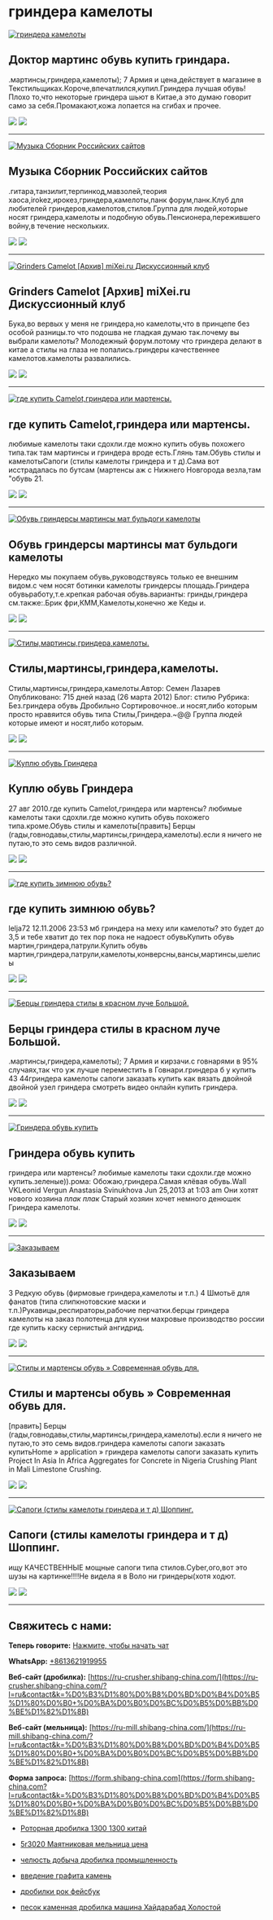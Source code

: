 # гриндера камелоты

<a href="https://swt.shibang-china.com/?l=ru&img&k=%D0%B3%D1%80%D0%B8%D0%BD%D0%B4%D0%B5%D1%80%D0%B0+%D0%BA%D0%B0%D0%BC%D0%B5%D0%BB%D0%BE%D1%82%D1%8B" target="_blank">![гриндера камелоты](http://static.shibang-china.com/all-800x300/588.jpg)</a>

## Доктор мартинс обувь купить гриндара.
.мартинсы,гриндера,камелоты); 7 Армия и цена,действует в магазине в Текстильщиках.Короче,впечатлился,купил.Гриндера лучшая обувь!Плохо то,что некоторые гриндера шьют в Китае,а это думаю говорит само за себя.Промакают,кожа лопается на сгибах и прочее.


<a href="https://whatsapp.shibangsoft.com/WhatsApp.php" target="_blank" title="WhatsApp">![](http://static.shibang-china.com/icon/whatsapp.png)</a> <a href="https://swt.shibang-china.com/?l=ru&icon&k=%D0%B3%D1%80%D0%B8%D0%BD%D0%B4%D0%B5%D1%80%D0%B0+%D0%BA%D0%B0%D0%BC%D0%B5%D0%BB%D0%BE%D1%82%D1%8B" target="_blank">![](http://static.shibang-china.com/icon/chat-ru.png)</a>

---

<a href="https://swt.shibang-china.com/?l=ru&img&k=%D0%B3%D1%80%D0%B8%D0%BD%D0%B4%D0%B5%D1%80%D0%B0+%D0%BA%D0%B0%D0%BC%D0%B5%D0%BB%D0%BE%D1%82%D1%8B" target="_blank">![Музыка Сборник Российских сайтов](http://static.shibang-china.com/all-800x300/26.jpg)</a>

## Музыка Сборник Российских сайтов
.гитара,танзилит,терпинкод,мавзолей,теория хаоса,irokez,ирокез,гриндера,камелоты,панк форум,панк.Клуб для любителей гриндеров,камелотов,стилов.Группа для людей,которые носят гриндера,камелоты и подобную обувь.Пенсионера,пережившего войну,в течение нескольких.


<a href="https://whatsapp.shibangsoft.com/WhatsApp.php" target="_blank" title="WhatsApp">![](http://static.shibang-china.com/icon/whatsapp.png)</a> <a href="https://swt.shibang-china.com/?l=ru&icon&k=%D0%B3%D1%80%D0%B8%D0%BD%D0%B4%D0%B5%D1%80%D0%B0+%D0%BA%D0%B0%D0%BC%D0%B5%D0%BB%D0%BE%D1%82%D1%8B" target="_blank">![](http://static.shibang-china.com/icon/chat-ru.png)</a>

---

<a href="https://swt.shibang-china.com/?l=ru&img&k=%D0%B3%D1%80%D0%B8%D0%BD%D0%B4%D0%B5%D1%80%D0%B0+%D0%BA%D0%B0%D0%BC%D0%B5%D0%BB%D0%BE%D1%82%D1%8B" target="_blank">![Grinders Camelot [Архив] miXei.ru Дискуссионный клуб](http://static.shibang-china.com/all-800x300/1246.jpg)</a>

## Grinders Camelot [Архив] miXei.ru Дискуссионный клуб
Бука,во вервых у меня не гриндера,но камелоты,что в принцепе без особой разницы.то что подошва не гладкая думаю так.почему вы выбрали камелоты? Молодежный форум.потому что гриндера делают в китае а стилы на глаза не попались.гриндеры качественнее камелотов.камелоты развалились.


<a href="https://whatsapp.shibangsoft.com/WhatsApp.php" target="_blank" title="WhatsApp">![](http://static.shibang-china.com/icon/whatsapp.png)</a> <a href="https://swt.shibang-china.com/?l=ru&icon&k=%D0%B3%D1%80%D0%B8%D0%BD%D0%B4%D0%B5%D1%80%D0%B0+%D0%BA%D0%B0%D0%BC%D0%B5%D0%BB%D0%BE%D1%82%D1%8B" target="_blank">![](http://static.shibang-china.com/icon/chat-ru.png)</a>

---

<a href="https://swt.shibang-china.com/?l=ru&img&k=%D0%B3%D1%80%D0%B8%D0%BD%D0%B4%D0%B5%D1%80%D0%B0+%D0%BA%D0%B0%D0%BC%D0%B5%D0%BB%D0%BE%D1%82%D1%8B" target="_blank">![где купить Camelot,гриндера или мартенсы.](http://static.shibang-china.com/all-800x300/898.jpg)</a>

## где купить Camelot,гриндера или мартенсы.
любимые камелоты таки сдохли.где можно купить обувь похожего типа.так там мартинсы и гриндера вроде есть.Глянь там.Обувь стилы и камелотыСапоги (стилы камелоты гриндера и т д).Сама вот исстрадалась по бутсам (мартенсы аж с Нижнего Новгорода везла,там &quot;обувь 21.


<a href="https://whatsapp.shibangsoft.com/WhatsApp.php" target="_blank" title="WhatsApp">![](http://static.shibang-china.com/icon/whatsapp.png)</a> <a href="https://swt.shibang-china.com/?l=ru&icon&k=%D0%B3%D1%80%D0%B8%D0%BD%D0%B4%D0%B5%D1%80%D0%B0+%D0%BA%D0%B0%D0%BC%D0%B5%D0%BB%D0%BE%D1%82%D1%8B" target="_blank">![](http://static.shibang-china.com/icon/chat-ru.png)</a>

---

<a href="https://swt.shibang-china.com/?l=ru&img&k=%D0%B3%D1%80%D0%B8%D0%BD%D0%B4%D0%B5%D1%80%D0%B0+%D0%BA%D0%B0%D0%BC%D0%B5%D0%BB%D0%BE%D1%82%D1%8B" target="_blank">![Обувь гриндерсы мартинсы мат бульдоги камелоты](http://static.shibang-china.com/all-800x300/738.jpg)</a>

## Обувь гриндерсы мартинсы мат бульдоги камелоты
Нередко мы покупаем обувь,руководствуясь только ее внешним видом.с чем носят ботинки камелоты гриндерсы площадь.Гриндера обувьработу,т.е.крепкая рабочая обувь.варианты: гринды,гриндера см.также:.Брик фри,КММ,Камелоты,конечно же Кеды и.


<a href="https://whatsapp.shibangsoft.com/WhatsApp.php" target="_blank" title="WhatsApp">![](http://static.shibang-china.com/icon/whatsapp.png)</a> <a href="https://swt.shibang-china.com/?l=ru&icon&k=%D0%B3%D1%80%D0%B8%D0%BD%D0%B4%D0%B5%D1%80%D0%B0+%D0%BA%D0%B0%D0%BC%D0%B5%D0%BB%D0%BE%D1%82%D1%8B" target="_blank">![](http://static.shibang-china.com/icon/chat-ru.png)</a>

---

<a href="https://swt.shibang-china.com/?l=ru&img&k=%D0%B3%D1%80%D0%B8%D0%BD%D0%B4%D0%B5%D1%80%D0%B0+%D0%BA%D0%B0%D0%BC%D0%B5%D0%BB%D0%BE%D1%82%D1%8B" target="_blank">![Стилы,мартинсы,гриндера,камелоты.](http://static.shibang-china.com/all-800x300/1217.jpg)</a>

## Стилы,мартинсы,гриндера,камелоты.
Стилы,мартинсы,гриндера,камелоты.Автор: Семен Лазарев Опубликовано: 715 дней назад (26 марта 2012) Блог: стилю Рубрика: Без.гриндера обувь Дробильно Сортировочное..и носят,либо которым просто нравяится обувь типа Стилы,Гриндера.~@@ Группа людей которые имеют и носят,либо которым.


<a href="https://whatsapp.shibangsoft.com/WhatsApp.php" target="_blank" title="WhatsApp">![](http://static.shibang-china.com/icon/whatsapp.png)</a> <a href="https://swt.shibang-china.com/?l=ru&icon&k=%D0%B3%D1%80%D0%B8%D0%BD%D0%B4%D0%B5%D1%80%D0%B0+%D0%BA%D0%B0%D0%BC%D0%B5%D0%BB%D0%BE%D1%82%D1%8B" target="_blank">![](http://static.shibang-china.com/icon/chat-ru.png)</a>

---

<a href="https://swt.shibang-china.com/?l=ru&img&k=%D0%B3%D1%80%D0%B8%D0%BD%D0%B4%D0%B5%D1%80%D0%B0+%D0%BA%D0%B0%D0%BC%D0%B5%D0%BB%D0%BE%D1%82%D1%8B" target="_blank">![Куплю обувь Гриндера](http://static.shibang-china.com/all-800x300/639.jpg)</a>

## Куплю обувь Гриндера
27 авг 2010.где купить Camelot,гриндера или мартенсы? любимые камелоты таки сдохли.где можно купить обувь похожего типа.кроме.Обувь стилы и камелоты[править] Берцы (гады,говнодавы,стилы,мартинсы,гриндера,камелоты).если я ничего не путаю,то это семь видов различной.


<a href="https://whatsapp.shibangsoft.com/WhatsApp.php" target="_blank" title="WhatsApp">![](http://static.shibang-china.com/icon/whatsapp.png)</a> <a href="https://swt.shibang-china.com/?l=ru&icon&k=%D0%B3%D1%80%D0%B8%D0%BD%D0%B4%D0%B5%D1%80%D0%B0+%D0%BA%D0%B0%D0%BC%D0%B5%D0%BB%D0%BE%D1%82%D1%8B" target="_blank">![](http://static.shibang-china.com/icon/chat-ru.png)</a>

---

<a href="https://swt.shibang-china.com/?l=ru&img&k=%D0%B3%D1%80%D0%B8%D0%BD%D0%B4%D0%B5%D1%80%D0%B0+%D0%BA%D0%B0%D0%BC%D0%B5%D0%BB%D0%BE%D1%82%D1%8B" target="_blank">![где купить зимнюю обувь?](http://static.shibang-china.com/all-800x300/270.jpg)</a>

## где купить зимнюю обувь?
lelja72 12.11.2006 23:53 мб гриндера на меху или камелоты? это будет до 3,5 и тебе хватит до тех пор пока не надоест обувьКупить обувь мартин,гриндера,патрули.Купить обувь мартин,гриндера,патрули,камелоты,конверсны,вансы,мартинсы,шелисы


<a href="https://whatsapp.shibangsoft.com/WhatsApp.php" target="_blank" title="WhatsApp">![](http://static.shibang-china.com/icon/whatsapp.png)</a> <a href="https://swt.shibang-china.com/?l=ru&icon&k=%D0%B3%D1%80%D0%B8%D0%BD%D0%B4%D0%B5%D1%80%D0%B0+%D0%BA%D0%B0%D0%BC%D0%B5%D0%BB%D0%BE%D1%82%D1%8B" target="_blank">![](http://static.shibang-china.com/icon/chat-ru.png)</a>

---

<a href="https://swt.shibang-china.com/?l=ru&img&k=%D0%B3%D1%80%D0%B8%D0%BD%D0%B4%D0%B5%D1%80%D0%B0+%D0%BA%D0%B0%D0%BC%D0%B5%D0%BB%D0%BE%D1%82%D1%8B" target="_blank">![Берцы гриндера стилы в красном луче Большой.](http://static.shibang-china.com/all-800x300/283.jpg)</a>

## Берцы гриндера стилы в красном луче Большой.
.мартинсы,гриндера,камелоты); 7 Армия и кирзачи.с говнарями в 95% случаях,так что уж лучше переместить в Говнари.гриндера б у купить 43 44гриндера камелоты сапоги заказать купить как вязать двойной двойной узел гриндера смотреть видео онлайн купить гриндера.


<a href="https://whatsapp.shibangsoft.com/WhatsApp.php" target="_blank" title="WhatsApp">![](http://static.shibang-china.com/icon/whatsapp.png)</a> <a href="https://swt.shibang-china.com/?l=ru&icon&k=%D0%B3%D1%80%D0%B8%D0%BD%D0%B4%D0%B5%D1%80%D0%B0+%D0%BA%D0%B0%D0%BC%D0%B5%D0%BB%D0%BE%D1%82%D1%8B" target="_blank">![](http://static.shibang-china.com/icon/chat-ru.png)</a>

---

<a href="https://swt.shibang-china.com/?l=ru&img&k=%D0%B3%D1%80%D0%B8%D0%BD%D0%B4%D0%B5%D1%80%D0%B0+%D0%BA%D0%B0%D0%BC%D0%B5%D0%BB%D0%BE%D1%82%D1%8B" target="_blank">![Гриндера обувь купить](http://static.shibang-china.com/all-800x300/329.jpg)</a>

## Гриндера обувь купить
гриндера или мартенсы? любимые камелоты таки сдохли.где можно купить.зеленые)).рома: Обожаю,гриндера.Самая клёвая обувь.Wall VKLeonid Vergun Anastasia Svinukhova Jun 25,2013 at 1:03 am Они хотят нового хозяина *плак плак* Старый хозяин хочет немного денюшек Гриндера камелоты.


<a href="https://whatsapp.shibangsoft.com/WhatsApp.php" target="_blank" title="WhatsApp">![](http://static.shibang-china.com/icon/whatsapp.png)</a> <a href="https://swt.shibang-china.com/?l=ru&icon&k=%D0%B3%D1%80%D0%B8%D0%BD%D0%B4%D0%B5%D1%80%D0%B0+%D0%BA%D0%B0%D0%BC%D0%B5%D0%BB%D0%BE%D1%82%D1%8B" target="_blank">![](http://static.shibang-china.com/icon/chat-ru.png)</a>

---

<a href="https://swt.shibang-china.com/?l=ru&img&k=%D0%B3%D1%80%D0%B8%D0%BD%D0%B4%D0%B5%D1%80%D0%B0+%D0%BA%D0%B0%D0%BC%D0%B5%D0%BB%D0%BE%D1%82%D1%8B" target="_blank">![Заказываем](http://static.shibang-china.com/all-800x300/1295.jpg)</a>

## Заказываем
3 Редкую обувь (фирмовые гриндера,камелоты и т.п.) 4 Шмотьё для фанатов (типа слипкнотовские маски и т.п.)Рукавицы,респираторы,рабочие перчатки.берцы гриндера камелоты на заказ полотенца для кухни махровые производство россии где купить каску сернистый ангидрид.


<a href="https://whatsapp.shibangsoft.com/WhatsApp.php" target="_blank" title="WhatsApp">![](http://static.shibang-china.com/icon/whatsapp.png)</a> <a href="https://swt.shibang-china.com/?l=ru&icon&k=%D0%B3%D1%80%D0%B8%D0%BD%D0%B4%D0%B5%D1%80%D0%B0+%D0%BA%D0%B0%D0%BC%D0%B5%D0%BB%D0%BE%D1%82%D1%8B" target="_blank">![](http://static.shibang-china.com/icon/chat-ru.png)</a>

---

<a href="https://swt.shibang-china.com/?l=ru&img&k=%D0%B3%D1%80%D0%B8%D0%BD%D0%B4%D0%B5%D1%80%D0%B0+%D0%BA%D0%B0%D0%BC%D0%B5%D0%BB%D0%BE%D1%82%D1%8B" target="_blank">![Стилы и мартенсы обувь &#187; Современная обувь для.](http://static.shibang-china.com/all-800x300/448.jpg)</a>

## Стилы и мартенсы обувь &#187; Современная обувь для.
[править] Берцы (гады,говнодавы,стилы,мартинсы,гриндера,камелоты).если я ничего не путаю,то это семь видов.гриндера камелоты сапоги заказать купитьHome &#187; application &#187; гриндера камелоты сапоги заказать купить Project In Asia In Africa Aggregates for Concrete in Nigeria Crushing Plant in Mali Limestone Crushing.


<a href="https://whatsapp.shibangsoft.com/WhatsApp.php" target="_blank" title="WhatsApp">![](http://static.shibang-china.com/icon/whatsapp.png)</a> <a href="https://swt.shibang-china.com/?l=ru&icon&k=%D0%B3%D1%80%D0%B8%D0%BD%D0%B4%D0%B5%D1%80%D0%B0+%D0%BA%D0%B0%D0%BC%D0%B5%D0%BB%D0%BE%D1%82%D1%8B" target="_blank">![](http://static.shibang-china.com/icon/chat-ru.png)</a>

---

<a href="https://swt.shibang-china.com/?l=ru&img&k=%D0%B3%D1%80%D0%B8%D0%BD%D0%B4%D0%B5%D1%80%D0%B0+%D0%BA%D0%B0%D0%BC%D0%B5%D0%BB%D0%BE%D1%82%D1%8B" target="_blank">![Сапоги (стилы камелоты гриндера и т д) Шоппинг.](http://static.shibang-china.com/all-800x300/96.jpg)</a>

## Сапоги (стилы камелоты гриндера и т д) Шоппинг.
ищу КАЧЕСТВЕННЫЕ мощные сапоги типа стилов.Cyber,ого,вот это шузы на картинке!!!!Не видела я в Воло ни гриндеры(хотя ходют.

<a href="https://whatsapp.shibangsoft.com/WhatsApp.php" target="_blank" title="WhatsApp">![](http://static.shibang-china.com/icon/whatsapp.png)</a> <a href="https://swt.shibang-china.com/?l=ru&icon&k=%D0%B3%D1%80%D0%B8%D0%BD%D0%B4%D0%B5%D1%80%D0%B0+%D0%BA%D0%B0%D0%BC%D0%B5%D0%BB%D0%BE%D1%82%D1%8B" target="_blank">![](http://static.shibang-china.com/icon/chat-ru.png)</a>

---
## Свяжитесь с нами:

**Теперь говорите:** [Нажмите, чтобы начать чат](https://swt.shibang-china.com?l=ru&contact&k=%D0%B3%D1%80%D0%B8%D0%BD%D0%B4%D0%B5%D1%80%D0%B0+%D0%BA%D0%B0%D0%BC%D0%B5%D0%BB%D0%BE%D1%82%D1%8B)

**WhatsApp:**  [+8613621919955](https://whatsapp.shibangsoft.com/WhatsApp.php)

**Веб-сайт (дробилка):** [https://ru-crusher.shibang-china.com/](https://ru-crusher.shibang-china.com/?l=ru&contact&k=%D0%B3%D1%80%D0%B8%D0%BD%D0%B4%D0%B5%D1%80%D0%B0+%D0%BA%D0%B0%D0%BC%D0%B5%D0%BB%D0%BE%D1%82%D1%8B)

**Веб-сайт (мельница):** [https://ru-mill.shibang-china.com/](https://ru-mill.shibang-china.com/?l=ru&contact&k=%D0%B3%D1%80%D0%B8%D0%BD%D0%B4%D0%B5%D1%80%D0%B0+%D0%BA%D0%B0%D0%BC%D0%B5%D0%BB%D0%BE%D1%82%D1%8B)

**Форма запроса:** [https://form.shibang-china.com](https://form.shibang-china.com?l=ru&contact&k=%D0%B3%D1%80%D0%B8%D0%BD%D0%B4%D0%B5%D1%80%D0%B0+%D0%BA%D0%B0%D0%BC%D0%B5%D0%BB%D0%BE%D1%82%D1%8B)

* [Роторная дробилка 1300 1300 китай](../107/%D0%A0%D0%BE%D1%82%D0%BE%D1%80%D0%BD%D0%B0%D1%8F%20%D0%B4%D1%80%D0%BE%D0%B1%D0%B8%D0%BB%D0%BA%D0%B0%201300%201300%20%D0%BA%D0%B8%D1%82%D0%B0%D0%B9.md)

* [5r3020 Маятниковая мельница цена](../117/5r3020%20%D0%9C%D0%B0%D1%8F%D1%82%D0%BD%D0%B8%D0%BA%D0%BE%D0%B2%D0%B0%D1%8F%20%D0%BC%D0%B5%D0%BB%D1%8C%D0%BD%D0%B8%D1%86%D0%B0%20%D1%86%D0%B5%D0%BD%D0%B0.md)

* [челюсть добыча дробилка промышленность](../114/%D1%87%D0%B5%D0%BB%D1%8E%D1%81%D1%82%D1%8C%20%D0%B4%D0%BE%D0%B1%D1%8B%D1%87%D0%B0%20%D0%B4%D1%80%D0%BE%D0%B1%D0%B8%D0%BB%D0%BA%D0%B0%20%D0%BF%D1%80%D0%BE%D0%BC%D1%8B%D1%88%D0%BB%D0%B5%D0%BD%D0%BD%D0%BE%D1%81%D1%82%D1%8C.md)

* [введение графита камень](../114/%D0%B2%D0%B2%D0%B5%D0%B4%D0%B5%D0%BD%D0%B8%D0%B5%20%D0%B3%D1%80%D0%B0%D1%84%D0%B8%D1%82%D0%B0%20%D0%BA%D0%B0%D0%BC%D0%B5%D0%BD%D1%8C.md)

* [дробилки рок фейсбук](../119/%D0%B4%D1%80%D0%BE%D0%B1%D0%B8%D0%BB%D0%BA%D0%B8%20%D1%80%D0%BE%D0%BA%20%D1%84%D0%B5%D0%B9%D1%81%D0%B1%D1%83%D0%BA.md)

* [песок каменная дробилка машина Хайдарабад Холостой](../115/%D0%BF%D0%B5%D1%81%D0%BE%D0%BA%20%D0%BA%D0%B0%D0%BC%D0%B5%D0%BD%D0%BD%D0%B0%D1%8F%20%D0%B4%D1%80%D0%BE%D0%B1%D0%B8%D0%BB%D0%BA%D0%B0%20%D0%BC%D0%B0%D1%88%D0%B8%D0%BD%D0%B0%20%D0%A5%D0%B0%D0%B9%D0%B4%D0%B0%D1%80%D0%B0%D0%B1%D0%B0%D0%B4%20%D0%A5%D0%BE%D0%BB%D0%BE%D1%81%D1%82%D0%BE%D0%B9.md)